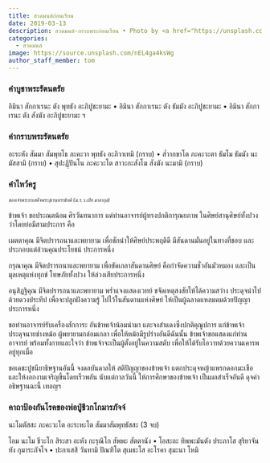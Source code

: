 ```yaml
---
title: สวดมนต์ก่อนเรียน
date: 2019-03-13
description: สวดมนต์-กราบพระก่อนเรียน • Photo by <a href="https://unsplash.com/@juanmacllas">Juanma Clemente-Alloza</a> on <a href="https://unsplash.com/">Unsplash</a>
categories:
  - สวดมนต์
image: https://source.unsplash.com/nEL4ga4ksWg
author_staff_member: tom
---
```

### คำบูชาพระรัตนตรัย

อิมินา สักกาเรนะ ตัง พุทธัง อะภิปูชะยามะ •
อิมินา สักกาเรนะ ตัง ธัมมัง อะภิปูชะยามะ •
อิมินา สักกาเรนะ ตัง สังฆัง อะภิปูชะยามะ ฯ

### คำกราบพระรัตนตรัย

อะระหัง สัมมา สัมพุทโธ ภะคะวา พุทธัง อะภิวาเทมิ (กราบ) •
ส๎วากขาโต ภะคะวะตา ธัมโม ธัมมัง นะมัสสามิ (กราบ) •
สุปะฏฺิปันโน ภะคะวะโต สาวะกะสังโฆ สังฆัง นะมามิ (กราบ)

### คำไหว้ครู

<sup><sub>*ของเจ้าพระยาเสด็จพระสุเรนทราธิบดี (ม.ร.ว.เปีย มาลากุล)*</sub></sup>

ข้าพเจ้า ขอประณตน้อม ศิรวันทนาการ แด่ท่านอาจารย์ผู้ทรงปกติการุณยภาพ ในศิษย์สานุศิษย์ทั้งปวง ว่าโดยย่อมีสามประการ คือ

เมตตาคุณ มีจิตปรารถนาและพยายาม เพื่อชักนำให้ศิษย์ประพฤติดี มีสันดานมั่นอยู่ในทางที่ชอบ และประกอบแต่ล้วนคุณประโยชน์ ประการหนึ่ง

กรุณาคุณ มีจิตปรารถนาและพยายาม เพื่อขัดเกลาสันดานศิษย์ คือกำจัดความชั่วอันมัวหมอง และเป็นมุลเหตุแห่งทุกข์ โทษภัยทั้งปวง ให้ล่วงเสียประการหนึ่ง

อนุสิฏฐิคุณ มีจิตปรารถนาและพยายาม พร่ำแจงแสดงเวทย์ ขจัดเหตุสงสัยให้ได้ความสว่าง ประดุจนำไปด้วยดวงประทีป เพื่อจะปลูกฝังความรู้ ไปไว้ในสันดานแห่งศิษย์ ให้เป็นผู้ฉลาดแหลมคมด้วยปัญญา ประการหนึ่ง

ขอท่านอาจารย์รับเครื่องสักการะ อันข้าพเจ้าน้อมนำมา และจงสำแดงซึ่งปกติคุณูปการ แก่ข้าพเจ้า ประดุจนายช่างหม้อ ผู้พยายามกล่อมเกลา เพื่อให้หม้อมีรูปร่างอันดีฉันนั้น ข้าพเจ้าขอแสดงแก่ท่านอาจารย์ พร้อมทั้งกายและใจว่า ข้าพเจ้าจะเป็นผู้ตั้งอยู่ในความสดับ เพื่อให้ได้รับโอวาทด้วยความเคารพอยู่ทุกเมื่อ

ขอเดชะปูชนียาธิษฐานอันนี้ จงดลบันดาลให้ สติปัญญาของข้าพเจ้า แตกประดุจหญ้าแพรกดอกมะเขือ และให้งอกงามเจริญขึ้นโดยเร็วพลัน นับแต่กาลวันนี้ ให้การศึกษาของข้าพเจ้า เป็นผลสำเร็จอันดี ดุจคำอธิษฐานฉะนี้ เทอญฯ

### คาถาป้องกันโรคของพ่อปู่ชีวกโกมารภัจจ์

นะโมตัสสะ ภะคะวะโต อะระหะโต สัมมาสัมพุทธัสสะ (3 จบ)

โอม นะโม ชีวะโก สิระสา อะหัง กะรุณิโก สัพพะ สัตตานัง •
โอสะถะ ทิพพะมันตัง ประภาโส สุริยาจันทัง กุมาระภัจโจ •
ปะกาเสสิ วันทามิ ปัณฑิโต สุเมธะโส อะโรคา สุมะนา โหมิ
